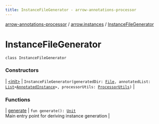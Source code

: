 ```yaml
---
title: InstanceFileGenerator - arrow-annotations-processor
---
```


[arrow-annotations-processor](../../index.html) / [arrow.instances](../index.html) / [InstanceFileGenerator](./index.html)

# InstanceFileGenerator

`class InstanceFileGenerator`

### Constructors

| [&lt;init&gt;](-init-.html) | `InstanceFileGenerator(generatedDir: `[`File`](http://docs.oracle.com/javase/6/docs/api/java/io/File.html)`, annotatedList: `[`List`](https://kotlinlang.org/api/latest/jvm/stdlib/kotlin.collections/-list/index.html)`<`[`AnnotatedInstance`](../-annotated-instance/index.html)`>, processorUtils: `[`ProcessorUtils`](../../arrow.common.utils/-processor-utils/index.html)`)` |

### Functions

| [generate](generate.html) | `fun generate(): `[`Unit`](https://kotlinlang.org/api/latest/jvm/stdlib/kotlin/-unit/index.html)<br>Main entry point for deriving instance generation |

